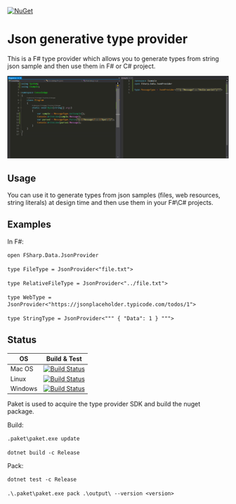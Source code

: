 [![NuGet](https://img.shields.io/nuget/v/FSharp.Data.JsonProvider.svg)](https://www.nuget.org/packages/FSharp.Data.JsonProvider)

# Json generative type provider

This is a F# type provider which allows you to generate types from string json sample and then use them in F# or C# project.

![Screenshot](docs/preview.png)

## Usage

You can use it to generate types from json samples (files, web resources, string literals) at design time and then use them in your F#\C# projects.

## Examples

In F#:

    open FSharp.Data.JsonProvider

    type FileType = JsonProvider<"file.txt">

    type RelativeFileType = JsonProvider<"../file.txt">

    type WebType = JsonProvider<"https://jsonplaceholder.typicode.com/todos/1">

    type StringType = JsonProvider<""" { "Data": 1 } """>

## Status

| OS      | Build & Test |
|---------|--------------|
| Mac OS  | [![Build Status](https://dev.azure.com/JsonProvider/JsonProvider/_apis/build/status/Liminiens.json-provider)](https://dev.azure.com/JsonProvider/JsonProvider/_build/latest?definitionId=1&branchName=master&jobname=macOS_10_13) |
| Linux   | [![Build Status](https://dev.azure.com/JsonProvider/JsonProvider/_apis/build/status/Liminiens.json-provider)](https://dev.azure.com/JsonProvider/JsonProvider/_build/latest?definitionId=1&branchName=master&jobname=ubuntu_16_04) |
| Windows | [![Build Status](https://dev.azure.com/JsonProvider/JsonProvider/_apis/build/status/Liminiens.json-provider)](https://dev.azure.com/JsonProvider/JsonProvider/_build/latest?definitionId=1&branchName=master&jobname=vs2017_win2016) |

Paket is used to acquire the type provider SDK and build the nuget package.

Build:

    .paket\paket.exe update

    dotnet build -c Release

Pack:

    dotnet test -c Release

    .\.paket\paket.exe pack .\output\ --version <version>
